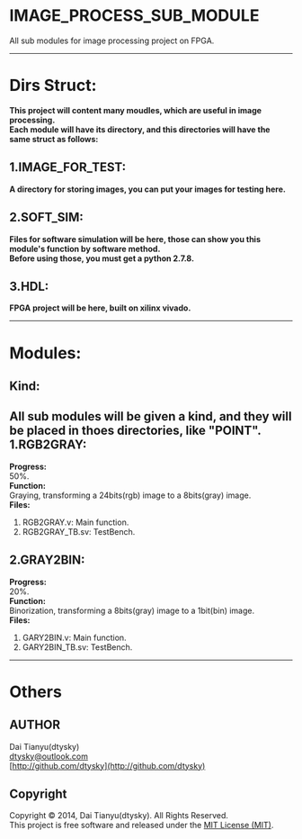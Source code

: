 # IMAGE_PROCESS_SUB_MODULE
All sub modules for image processing project on FPGA.

***

Dirs Struct:
===========
**This project will content many moudles, which are useful in image processing.  
Each module will have its directory, and this directories will have the same struct as follows:**  

1.IMAGE_FOR_TEST:
-----------------
**A directory for storing images, you can put your images for testing here.**  

2.SOFT_SIM:
----------
**Files for software simulation will be here, those can show you this module's function by software method.  
Before using those, you must get a python 2.7.8.**

3.HDL:
-----
**FPGA project will be here, built on xilinx vivado.**

***

Modules:
=======
Kind:
----
**All sub modules will be given a kind, and they will be placed in thoes directories, like "POINT".**
1.RGB2GRAY:
-----------
**Progress:**  
50%.  
**Function:**  
Graying, transforming a 24bits(rgb) image to a 8bits(gray) image.  
**Files:**  
1. RGB2GRAY.v: Main function.
2. RGB2GRAY_TB.sv: TestBench.

2.GRAY2BIN:
-----------
**Progress:**  
20%.  
**Function:**  
Binorization, transforming a 8bits(gray) image to a 1bit(bin) image.  
**Files:**  
1. GARY2BIN.v: Main function.
2. GARY2BIN_TB.sv: TestBench.

***

Others
======

AUTHOR
---
Dai Tianyu(dtysky)   
[dtysky@outlook.com](dtysky@outlook.com)  
[http://github.com/dtysky](http://github.com/dtysky)

Copyright
---
Copyright © 2014, Dai Tianyu(dtysky). All Rights Reserved.  
This project is free software and released under the [MIT License (MIT)](http://mit-license.org/).